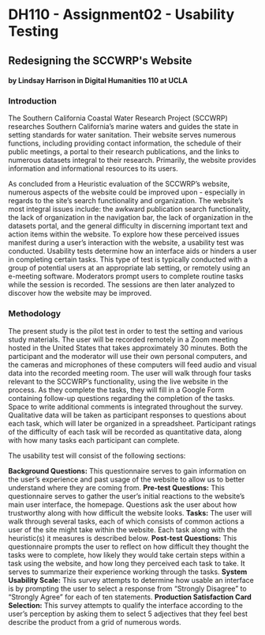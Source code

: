 # DH110 - Assignment02 - Usability Testing
## Redesigning the SCCWRP's Website

#### by Lindsay Harrison in Digital Humanities 110 at UCLA

### Introduction

The Southern California Coastal Water Research Project (SCCWRP) researches Southern California’s marine waters and guides the state in setting standards for water sanitation. Their website serves numerous functions, including providing contact information, the schedule of their public meetings, a portal to their research publications, and the links to numerous datasets integral to their research. Primarily, the website provides information and informational resources to its users.

As concluded from a Heuristic evaluation of the SCCWRP’s website, numerous aspects of the website could be improved upon - especially in regards to the site’s search functionality and organization. The website’s most integral issues include: the awkward publication search functionality, the lack of organization in the navigation bar, the lack of organization in the datasets portal, and the general difficulty in discerning important text and action items within the website. To explore how these perceived issues manifest during a user’s interaction with the website, a usability test was conducted. Usability tests determine how an interface aids or hinders a user in completing certain tasks. This type of test is typically conducted with a group of potential users at an appropriate lab setting, or remotely using an e-meeting software. Moderators prompt users to complete routine tasks while the session is recorded. The sessions are then later analyzed to discover how the website may be improved.

### Methodology

The present study is the pilot test in order to test the setting and various study materials. The user will be recorded remotely in a Zoom meeting hosted in the United States that takes approximately 30 minutes. Both the participant and the moderator will use their own personal computers, and the cameras and microphones of these computers will feed audio and visual data into the recorded meeting room. The user will walk through four tasks relevant to the SCCWRP’s functionality, using the live website in the process. As they complete the tasks, they will fill in a Google Form containing follow-up questions regarding the completion of the tasks. Space to write additional comments is integrated throughout the survey. Qualitative data will be taken as participant responses to questions about each task, which will later be organized in a spreadsheet. Participant ratings of the difficulty of each task will be recorded as quantitative data, along with how many tasks each participant can complete.

The usability test will consist of the following sections:

**Background Questions:** This questionnaire serves to gain information on the user’s experience and past usage of the website to allow us to better understand where they are coming from.
**Pre-test Questions:** This questionnaire serves to gather the user’s initial reactions to the website’s main user interface, the homepage. Questions ask the user about how trustworthy along with how difficult the website looks.
**Tasks:** The user will walk through several tasks, each of which consists of common actions a user of the site might take within the website. Each task along with the heuristic(s) it measures is described below.
**Post-test Questions:** This questionnaire prompts the  user to reflect on how difficult they thought the tasks were to complete, how likely they would take certain steps within a task using the website, and how long they perceived each task to take. It serves to summarize their experience working through the tasks.
**System Usability Scale:** This survey attempts to determine how usable an interface is by prompting the user to select a response from “Strongly Disagree” to “Strongly Agree” for each of ten statements.
**Production Satisfaction Card Selection:** This survey attempts to qualify the interface according to the user’s perception by asking them to select 5 adjectives that they feel best describe the product from a grid of numerous words.











